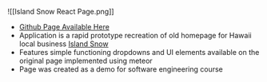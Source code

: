 ![[Island Snow React Page.png]]
- [Github Page Available Here](https://github.com/AwkwaBear/islandsnow-meteor)
- Application is a rapid prototype recreation of old homepage for Hawaii local business [Island Snow](https://islandsnow.com/)
- Features simple functioning dropdowns and UI elements available on the original page implemented using meteor
- Page was created as a demo for software engineering course

